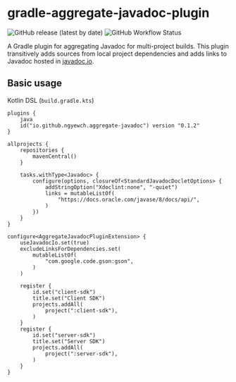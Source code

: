 # gradle-aggregate-javadoc-plugin

![GitHub release (latest by date)](https://img.shields.io/github/v/release/ngyewch/gradle-aggregate-javadoc-plugin)
![GitHub Workflow Status](https://img.shields.io/github/workflow/status/ngyewch/gradle-aggregate-javadoc-plugin/Java%20CI)

A Gradle plugin for aggregating Javadoc for multi-project builds. This plugin transitively adds sources from local project dependencies and adds links to Javadoc hosted in [javadoc.io](https://javadoc.io/). 

## Basic usage

Kotlin DSL (`build.gradle.kts`)

```
plugins {
    java
    id("io.github.ngyewch.aggregate-javadoc") version "0.1.2"
}

allprojects {
    repositories {
        mavenCentral()
    }

    tasks.withType<Javadoc> {
        configure(options, closureOf<StandardJavadocDocletOptions> {
            addStringOption("Xdoclint:none", "-quiet")
            links = mutableListOf(
                "https://docs.oracle.com/javase/8/docs/api/",
            )
        })
    }
}

configure<AggregateJavadocPluginExtension> {
    useJavadocIo.set(true)
    excludeLinksForDependencies.set(
        mutableListOf(
            "com.google.code.gson:gson",
        )
    )

    register {
        id.set("client-sdk")
        title.set("Client SDK")
        projects.addAll(
            project(":client-sdk"),
        )
    }
    register {
        id.set("server-sdk")
        title.set("Server SDK")
        projects.addAll(
            project(":server-sdk"),
        )
    }
}
```